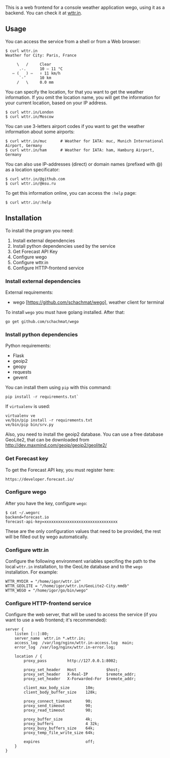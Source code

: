 This is a web frontend for a console weather application wego, using it as a backend.
You can check it at [wttr.in](http://wttr.in).

## Usage

You can access the service from a shell or from a Web browser:

    $ curl wttr.in
    Weather for City: Paris, France

         \   /     Clear
          .-.      10 – 11 °C     
       ― (   ) ―   ↑ 11 km/h      
          `-’      10 km          
         /   \     0.0 mm         


You can specify the location, for that you want to get the weather information.
If you omit the location name, you will get the information for your current location,
based on your IP address.

    $ curl wttr.in/London
    $ curl wttr.in/Moscow

You can use 3-letters airport codes if you want to get the weather information
about some airports:

    $ curl wttr.in/muc      # Weather for IATA: muc, Munich International Airport, Germany
    $ curl wttr.in/ham      # Weather for IATA: ham, Hamburg Airport, Germany

You can also use IP-addresses (direct) or domain names (prefixed with @)
as a location specificator:

    $ curl wttr.in/@github.com
    $ curl wttr.in/@msu.ru

To get this information online, you can access the `:help` page:

    $ curl wttr.in/:help

## Installation 

To install the program you need:

1. Install external dependencies
2. Install python dependencies used by the service
3. Get Forecast API Key
4. Configure wego
5. Configure wttr.in
6. Configure HTTP-frontend service

### Install external dependencies

External requirements:

* wego [https://github.com/schachmat/wego], weather client for terminal

To install `wego` you must have golang installed. After that:

    go get github.com/schachmat/wego

### Install python dependencies

Python requirements:

* Flask
* geoip2
* geopy
* requests
* gevent

You can install them using `pip` with this command:

    pip install -r requirements.txt`

If `virtualenv` is used:

    virtualenv ve
    ve/bin/pip install -r requirements.txt
    ve/bin/pip bin/srv.py

Also, you need to install the geoip2 database.
You can use a free database GeoLite2, that can be downloaded from http://dev.maxmind.com/geoip/geoip2/geolite2/

### Get Forecast key

To get the Forecast API key, you must register here:
 
    https://developer.forecast.io/

### Configure wego

After you have the key, configure `wego`:

    $ cat ~/.wegorc 
    backend=forecast.io
    forecast-api-key=xxxxxxxxxxxxxxxxxxxxxxxxxxxxxxxx

These are the only configuration values that need to be provided, the rest will be filled out by wego automatically.

### Configure wttr.in

Configure the following environment variables specifing the path to the local `wttr.in`
installation, to the GeoLite database and to the `wego` installation. For example:

    WTTR_MYDIR = "/home/igor/wttr.in"
    WTTR_GEOLITE = "/home/igor/wttr.in/GeoLite2-City.mmdb"
    WTTR_WEGO = "/home/igor/go/bin/wego"

### Configure HTTP-frontend service

Configure the web server, that will be used
to access the service (if you want to use a web frontend; it's recommended):

    server {
        listen [::]:80;
        server_name  wttr.in *.wttr.in;
        access_log  /var/log/nginx/wttr.in-access.log  main;
        error_log  /var/log/nginx/wttr.in-error.log;

        location / {
            proxy_pass         http://127.0.0.1:8002;

            proxy_set_header   Host             $host;
            proxy_set_header   X-Real-IP        $remote_addr;
            proxy_set_header   X-Forwarded-For  $remote_addr;

            client_max_body_size       10m;
            client_body_buffer_size    128k;

            proxy_connect_timeout      90;
            proxy_send_timeout         90;
            proxy_read_timeout         90;

            proxy_buffer_size          4k;
            proxy_buffers              4 32k;
            proxy_busy_buffers_size    64k;
            proxy_temp_file_write_size 64k;

            expires                    off;
        }
    }


